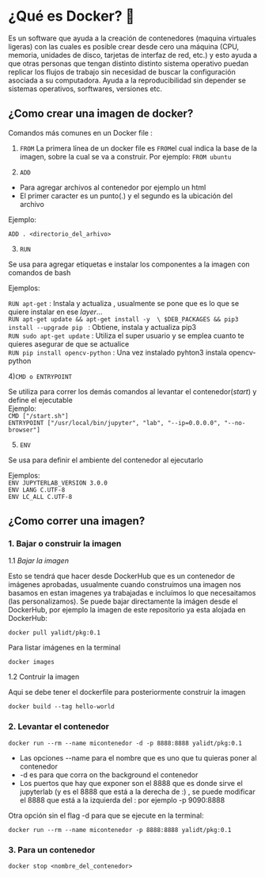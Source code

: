 # ¿Qué es Docker? 🐳 

Es un software que ayuda a la creación de contenedores (maquina virtuales ligeras) con las cuales es posible crear desde cero una máquina 
(CPU, memoria, unidades de disco, tarjetas de interfaz de red, etc.) y esto ayuda a que otras personas que tengan distinto distinto sistema operativo puedan 
replicar los flujos de trabajo sin necesidad de buscar la configuración asociada a su computadora. Ayuda a la reproducibilidad sin depender se sistemas
operativos, sorftwares, versiones etc.

## ¿Como crear una imagen de docker?

Comandos más comunes en un Docker file :

1)  `FROM` 
 La primera línea de un docker file es `FROM`el cual indica la base de la imagen, sobre la cual se va a construir. Por ejemplo: `FROM ubuntu`
 
2) `ADD`
+ Para agregar archivos al contenedor por ejemplo un html
+ El primer caracter es un punto(.) y el segundo es la ubicación del archivo

Ejemplo:

`ADD . <directorio_del_arhivo>`

3) `RUN`

Se usa para agregar etiquetas e instalar los componentes a la imagen con comandos de bash

Ejemplos:

`RUN apt-get` : Instala y actualiza , usualmente se pone que es lo que se quiere instalar en ese *layer*...<br>
`RUN apt-get update && apt-get install -y  \
   $DEB_PACKAGES && pip3 install --upgrade pip ` : Obtiene, instala y actualiza pip3<br>
`RUN sudo apt-get update` : Utiliza el super usuario y se emplea cuanto te quieres asegurar de que se actualice<br>
`RUN pip install opencv-python` : Una vez instalado pyhton3 instala opencv-python

4)`CMD o ENTRYPOINT`

Se utiliza para correr los demás comandos al levantar el contenedor(*start*) y define el ejecutable <br>
Ejemplo:<br>
`CMD ["/start.sh"]` <br>
`ENTRYPOINT ["/usr/local/bin/jupyter", "lab", "--ip=0.0.0.0", "--no-browser"]`

5) `ENV`

Se usa para definir el ambiente del contenedor al ejecutarlo

Ejemplos:<br>
`ENV JUPYTERLAB_VERSION 3.0.0` <br>
`ENV LANG C.UTF-8` <br>
`ENV LC_ALL C.UTF-8` <br>


## ¿Como correr una imagen?
### 1. Bajar o construir la imagen

1.1 *Bajar la imagen*

Esto se tendrá que hacer desde DockerHub que es un contenedor de imágenes aprobadas, usualmente cuando construímos una imagen nos basamos en estan imagenes ya trabajadas e incluímos lo que necesaitamos (las personalizamos). Se puede bajar directamente la imágen desde el DockerHub, por ejemplo la imagen de este repositorio ya esta alojada en DockerHub:

`docker pull yalidt/pkg:0.1`

Para listar imágenes en la terminal

`docker images`

1.2 Contruir la imagen

Aqui se debe tener el dockerfile para posteriormente construir la imagen

`docker build --tag hello-world`

### 2. Levantar el contenedor

`docker run --rm --name micontenedor -d -p 8888:8888 yalidt/pkg:0.1` 

+ Las opciones --name para el nombre que es uno que tu quieras poner al contenedor
+ -d es para que corra on the background el contenedor
+  Los puertos que hay que exponer son el 8888 que es donde sirve el jupyterlab (y es el 8888 que está a la derecha de :) , se puede modificar el 8888 que está a la izquierda del : por ejemplo -p 9090:8888

Otra opción sin el flag -d para que se ejecute en la terminal:

`docker run --rm --name micontenedor -p 8888:8888 yalidt/pkg:0.1` 


### 3. Para un contenedor

`docker stop <nombre_del_contenedor>`







